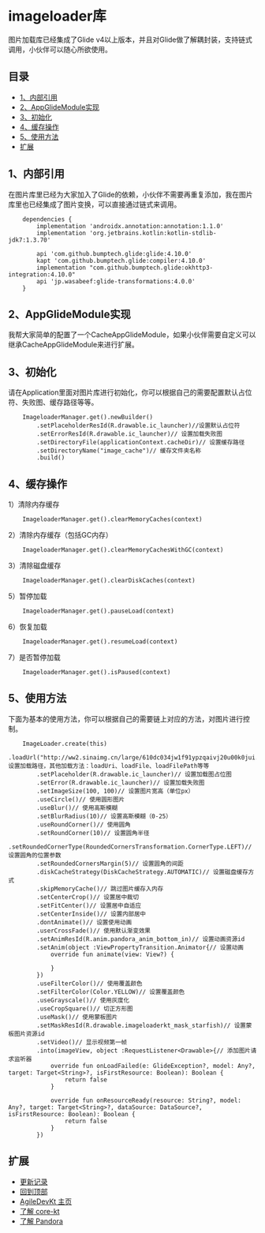 # imageloader库
图片加载库已经集成了Glide v4以上版本，并且对Glide做了解耦封装，支持链式调用，小伙伴可以随心所欲使用。

## 目录
 - [1、内部引用](https://github.com/LZ9/AgileDevKt/blob/master/imageloaderkt/readme_imageloader.md#1内部引用)
 - [2、AppGlideModule实现](https://github.com/LZ9/AgileDevKt/blob/master/imageloaderkt/readme_imageloader.md#2appglidemodule实现)
 - [3、初始化](https://github.com/LZ9/AgileDevKt/blob/master/imageloaderkt/readme_imageloader.md#3初始化)
 - [4、缓存操作](https://github.com/LZ9/AgileDevKt/blob/master/imageloaderkt/readme_imageloader.md#4缓存操作)
 - [5、使用方法](https://github.com/LZ9/AgileDevKt/blob/master/imageloaderkt/readme_imageloader.md#5使用方法)
 - [扩展](https://github.com/LZ9/AgileDevKt/blob/master/imageloaderkt/readme_imageloader.md#扩展)

## 1、内部引用
在图片库里已经为大家加入了Glide的依赖，小伙伴不需要再重复添加，我在图片库里也已经集成了图片变换，可以直接通过链式来调用。
```
    dependencies {
        implementation 'androidx.annotation:annotation:1.1.0'
        implementation 'org.jetbrains.kotlin:kotlin-stdlib-jdk7:1.3.70'

        api 'com.github.bumptech.glide:glide:4.10.0'
        kapt 'com.github.bumptech.glide:compiler:4.10.0'
        implementation "com.github.bumptech.glide:okhttp3-integration:4.10.0"
        api 'jp.wasabeef:glide-transformations:4.0.0'
    }
```

## 2、AppGlideModule实现
我帮大家简单的配置了一个CacheAppGlideModule，如果小伙伴需要自定义可以继承CacheAppGlideModule来进行扩展。

## 3、初始化
请在Application里面对图片库进行初始化，你可以根据自己的需要配置默认占位符、失败图、缓存路径等等。
```
    ImageloaderManager.get().newBuilder()
        .setPlaceholderResId(R.drawable.ic_launcher)//设置默认占位符
        .setErrorResId(R.drawable.ic_launcher)// 设置加载失败图
        .setDirectoryFile(applicationContext.cacheDir)// 设置缓存路径
        .setDirectoryName("image_cache")// 缓存文件夹名称
        .build()
```

## 4、缓存操作
1）清除内存缓存
```
    ImageloaderManager.get().clearMemoryCaches(context)
```
2）清除内存缓存（包括GC内存）
```
    ImageloaderManager.get().clearMemoryCachesWithGC(context)
```
3）清除磁盘缓存
```
    ImageloaderManager.get().clearDiskCaches(context)
```
5）暂停加载
```
    ImageloaderManager.get().pauseLoad(context)
```
6）恢复加载
```
    ImageloaderManager.get().resumeLoad(context)
```
7）是否暂停加载
```
    ImageloaderManager.get().isPaused(context)
```

## 5、使用方法
下面为基本的使用方法，你可以根据自己的需要链上对应的方法，对图片进行控制。
```
    ImageLoader.create(this)
        .loadUrl("http://ww2.sinaimg.cn/large/610dc034jw1f91ypzqaivj20u00k0jui.jpg")// 设置加载路径，其他加载方法：loadUri、loadFile、loadFilePath等等
        .setPlaceholder(R.drawable.ic_launcher)// 设置加载图占位图
        .setError(R.drawable.ic_launcher)// 设置加载失败图
        .setImageSize(100, 100)// 设置图片宽高（单位px）
        .useCircle()// 使用圆形图片
        .useBlur()// 使用高斯模糊
        .setBlurRadius(10)// 设置高斯模糊（0-25）
        .useRoundCorner()// 使用圆角
        .setRoundCorner(10)// 设置圆角半径
        .setRoundedCornerType(RoundedCornersTransformation.CornerType.LEFT)// 设置圆角的位置参数
        .setRoundedCornersMargin(5)// 设置圆角的间距
        .diskCacheStrategy(DiskCacheStrategy.AUTOMATIC)// 设置磁盘缓存方式
        .skipMemoryCache()// 跳过图片缓存入内存
        .setCenterCrop()// 设置居中裁切
        .setFitCenter()// 设置居中自适应
        .setCenterInside()// 设置内部居中
        .dontAnimate()// 设置使用动画
        .userCrossFade()// 使用默认渐变效果
        .setAnimResId(R.anim.pandora_anim_bottom_in)// 设置动画资源id
        .setAnim(object :ViewPropertyTransition.Animator{// 设置动画
            override fun animate(view: View?) {

            }
        })
        .useFilterColor()// 使用覆盖颜色
        .setFilterColor(Color.YELLOW)// 设置覆盖颜色
        .useGrayscale()// 使用灰度化
        .useCropSquare()// 切正方形图
        .useMask()// 使用蒙板图片
        .setMaskResId(R.drawable.imageloaderkt_mask_starfish)// 设置蒙板图片资源id
        .setVideo()// 显示视频第一帧
        .into(imageView, object :RequestListener<Drawable>{// 添加图片请求监听器
            override fun onLoadFailed(e: GlideException?, model: Any?, target: Target<String>?, isFirstResource: Boolean): Boolean {
                return false
            }

            override fun onResourceReady(resource: String?, model: Any?, target: Target<String>?, dataSource: DataSource?, isFirstResource: Boolean): Boolean {
                return false
            }
        })
```

## 扩展

- [更新记录](https://github.com/LZ9/AgileDevKt/blob/master/imageloaderkt/readme_imageloader_update.md)
- [回到顶部](https://github.com/LZ9/AgileDevKt/blob/master/imageloaderkt/readme_imageloader.md#imageloader库)
- [AgileDevKt 主页](https://github.com/LZ9/AgileDevKt)
- [了解 core-kt](https://github.com/LZ9/AgileDevKt/blob/master/corekt/readme_core.md)
- [了解 Pandora](https://github.com/LZ9/AgileDevKt/blob/master/pandora/document/readme_pandora.md)
